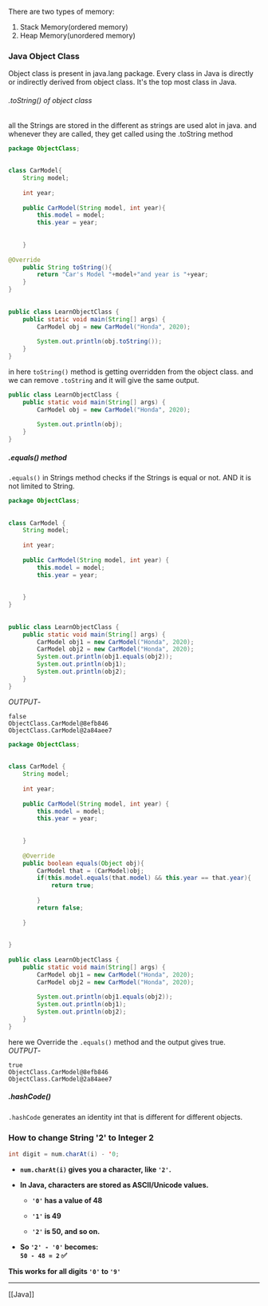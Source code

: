 There are two types of memory:
1. Stack Memory(ordered memory)
2. Heap Memory(unordered memory) 


### Java Object Class
Object class is present in java.lang package. Every class in Java is directly or indirectly derived from object class. It's the top most class  in Java.


###### .toString() of object class
all the Strings are stored in the different as strings are used alot in java.
and whenever they are called, they get called using the .toString method
```java
package ObjectClass;  
  
  
class CarModel{  
    String model;  
	  
    int year;  
	  
    public CarModel(String model, int year){  
        this.model = model;  
        this.year = year;  
		  
		  
    }  
    
@Override  
    public String toString(){  
        return "Car's Model "+model+"and year is "+year;  
    }  
}  
  
  
public class LearnObjectClass {  
    public static void main(String[] args) {  
        CarModel obj = new CarModel("Honda", 2020);  
		  
        System.out.println(obj.toString());  
    }  
}
```

in here `toString()` method is getting overridden from the object class.
and we can remove `.toString` and it will give the same output.
```java
public class LearnObjectClass {  
    public static void main(String[] args) {  
        CarModel obj = new CarModel("Honda", 2020);  
		  
        System.out.println(obj);  
    }  
}
```


##### .equals() method
`.equals()` in Strings method checks if the Strings is equal or not.
AND it is not limited to String.
```java
package ObjectClass;  
  
  
class CarModel {  
    String model;  
	  
    int year;  
	  
    public CarModel(String model, int year) {  
        this.model = model;  
        this.year = year;  
		  
		  
    }   
}  
  
  
public class LearnObjectClass {  
    public static void main(String[] args) {  
        CarModel obj1 = new CarModel("Honda", 2020);  
        CarModel obj2 = new CarModel("Honda", 2020);  
        System.out.println(obj1.equals(obj2));  
        System.out.println(obj1);  
        System.out.println(obj2);  
    }  
}
```

*OUTPUT*-
```
false
ObjectClass.CarModel@8efb846
ObjectClass.CarModel@2a84aee7
```

```java
package ObjectClass;  
  
  
class CarModel {  
    String model;  
	  
    int year;  
	  
    public CarModel(String model, int year) {  
        this.model = model;  
        this.year = year;  
		  
		  
    }  
      
    @Override  
    public boolean equals(Object obj){  
        CarModel that = (CarModel)obj;  
        if(this.model.equals(that.model) && this.year == that.year){  
            return true;  
            
        }  
        return false;  
		  
    }  
	
	  
}  
  
public class LearnObjectClass {  
    public static void main(String[] args) {  
        CarModel obj1 = new CarModel("Honda", 2020); 
        CarModel obj2 = new CarModel("Honda", 2020);  
		  
        System.out.println(obj1.equals(obj2));  
        System.out.println(obj1);  
        System.out.println(obj2);  
    }  
}
```
here we Override the `.equals()` method
and the output gives true.
*OUTPUT*-
```
true
ObjectClass.CarModel@8efb846
ObjectClass.CarModel@2a84aee7
```

##### .hashCode()
`.hashCode` generates an identity int that is different for different objects.

### How to change String '2' to Integer 2

```java
int digit = num.charAt(i) - '0;
```
- **`num.charAt(i)` gives you a character, like `'2'`.**
    
- **In Java, characters are stored as ASCII/Unicode values.**
    
    - **`'0'` has a value of 48**
        
    - **`'1'` is 49**
        
    - **`'2'` is 50, and so on.**
        
- **So `'2' - '0'` becomes:**  
    **`50 - 48 = 2` ✅**
    
**This works for all digits `'0'` to `'9'`**



---
[[Java]]
